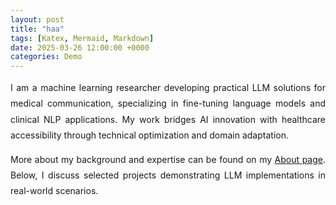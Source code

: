 ```yaml
---
layout: post
title: "haa"
tags: [Katex, Mermaid, Markdown]
date: 2025-03-26 12:00:00 +0000
categories: Demo
---
```


<div class="col-md-9 ps-md-4">  
  <p style="text-align: justify; line-height: 1.8;">  
    I am a machine learning researcher developing practical LLM solutions for medical communication, specializing in fine-tuning language models and clinical NLP applications. My work bridges AI innovation with healthcare accessibility through technical optimization and domain adaptation.  
  </p>  
  <p style="text-align: justify; line-height: 1.8;">  
    More about my background and expertise can be found on my <a href="/about/" class="text-decoration-none">About page</a>. Below, I discuss selected projects demonstrating LLM implementations in real-world scenarios.  
  </p>  
</div>  
 

